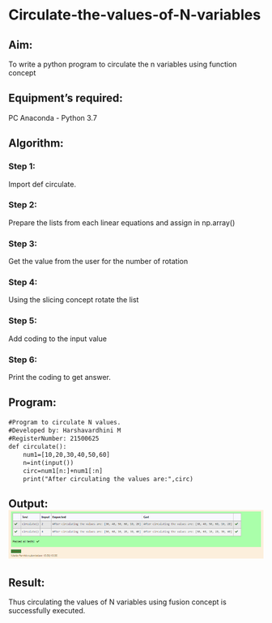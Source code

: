 # Circulate-the-values-of-N-variables
## Aim:
To write a python program to circulate the n variables using function concept
## Equipment’s required:
PC
Anaconda - Python 3.7
## Algorithm: 
### Step 1:
 Import def circulate.
### Step 2:
 Prepare the lists from each linear equations and assign in np.array()
### Step 3: 
Get the value from the user for the number of rotation
### Step 4: 
Using the slicing concept rotate the list

### Step 5: 
Add coding to the input value
### Step 6:
 Print the coding to get answer.
## Program:
~~~
#Program to circulate N values.
#Developed by: Harshavardhini M
#RegisterNumber: 21500625
def circulate():
    num1=[10,20,30,40,50,60]
    n=int(input())
    circ=num1[n:]+num1[:n]
    print("After circulating the values are:",circ)
 ~~~  



## Output:![gitt](python.png)

## Result:
Thus circulating the values of N variables using fusion concept is successfully executed.
